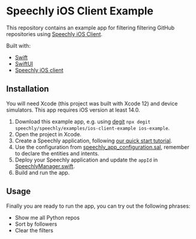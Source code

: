 # Speechly iOS Client Example

This repository contains an example app for filtering filtering GitHub repositories using [Speechly iOS Client](https://github.com/speechly/ios-client).

Built with:

- [Swift](https://swift.org)
- [SwiftUI](https://developer.apple.com/documentation/swiftui/)
- [Speechly iOS client](https://github.com/speechly/ios-client)

## Installation

You will need Xcode (this project was built with Xcode 12) and device simulators. This app requires iOS version at least 14.0.

1. Download this example app, e.g. using [degit](https://github.com/Rich-Harris/degit) `npx degit speechly/speechly/examples/ios-client-example ios-example`.
2. Open the project in Xcode.
3. Create a Speechly application, following [our quick start tutorial](https://docs.speechly.com/quick-start/).
4. Use the configuration from [speechly_app_configuration.sal](speechly_app_configuration.sal), remember to declare the entities and intents.
5. Deploy your Speechly application and update the `appId` in [SpeechlyManager.swift](RepoFiltering/Speechly/SpeechlyManager.swift).
6. Build and run the app.

## Usage

Finally you are ready to run the app, you can try out the following phrases:

- Show me all Python repos
- Sort by followers
- Clear the filters
